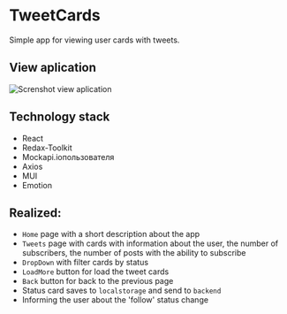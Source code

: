 # **TweetCards**
Simple app for viewing user cards with tweets.
## **View aplication**

![Screnshot view aplication](./src/screenshots/weetCards.jpg)

## Technology stack

- React
- Redax-Toolkit
- Mockapi.ioпользователя
- Axios
- MUI
- Emotion

## Realized:

- `Home` page with a short description about the app
- `Tweets` page with cards with information about the user, the number of subscribers, the number of posts with the ability to subscribe
- `DropDown` with filter cards by status
- `LoadMore` button for load the tweet cards
- `Back` button for back to the previous page
- Status card saves to `localstorage` and send to `backend`
- Informing the user about the 'follow' status change
